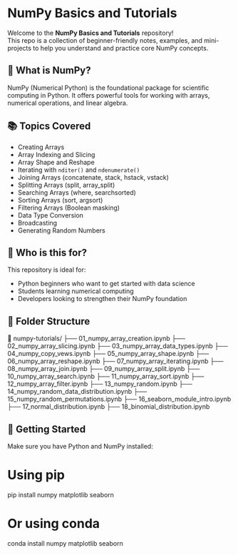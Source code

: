 # NumPy Basics and Tutorials

Welcome to the **NumPy Basics and Tutorials** repository!  
This repo is a collection of beginner-friendly notes, examples, and mini-projects to help you understand and practice core NumPy concepts.

## 📌 What is NumPy?

NumPy (Numerical Python) is the foundational package for scientific computing in Python. It offers powerful tools for working with arrays, numerical operations, and linear algebra.

## 📚 Topics Covered

- Creating Arrays
- Array Indexing and Slicing
- Array Shape and Reshape
- Iterating with `nditer()` and `ndenumerate()`
- Joining Arrays (concatenate, stack, hstack, vstack)
- Splitting Arrays (split, array_split)
- Searching Arrays (where, searchsorted)
- Sorting Arrays (sort, argsort)
- Filtering Arrays (Boolean masking)
- Data Type Conversion
- Broadcasting
- Generating Random Numbers

## 🧠 Who is this for?

This repository is ideal for:
- Python beginners who want to get started with data science
- Students learning numerical computing
- Developers looking to strengthen their NumPy foundation

## 📁 Folder Structure
📂 numpy-tutorials/
├── 01_numpy_array_creation.ipynb
├── 02_numpy_array_slicing.ipynb
├── 03_numpy_array_data_types.ipynb
├── 04_numpy_copy_vews.ipynb
├── 05_numpy_array_shape.ipynb
├── 06_numpy_array_reshape.ipynb
├── 07_numpy_array_iterating.ipynb
├── 08_numpy_array_join.ipynb
├── 09_numpy_array_split.ipynb
├── 10_numpy_array_search.ipynb
├── 11_numpy_array_sort.ipynb
├── 12_numpy_array_filter.ipynb
├── 13_numpy_random.ipynb
├── 14_numpy_random_data_distribution.ipynb
├── 15_numpy_random_permutations.ipynb
├── 16_seaborn_module_intro.ipynb
├── 17_normal_distribution.ipynb
├── 18_binomial_distribution.ipynb






## 🚀 Getting Started

Make sure you have Python and NumPy installed:

# Using pip
pip install numpy matplotlib seaborn

# Or using conda
conda install numpy matplotlib seaborn
